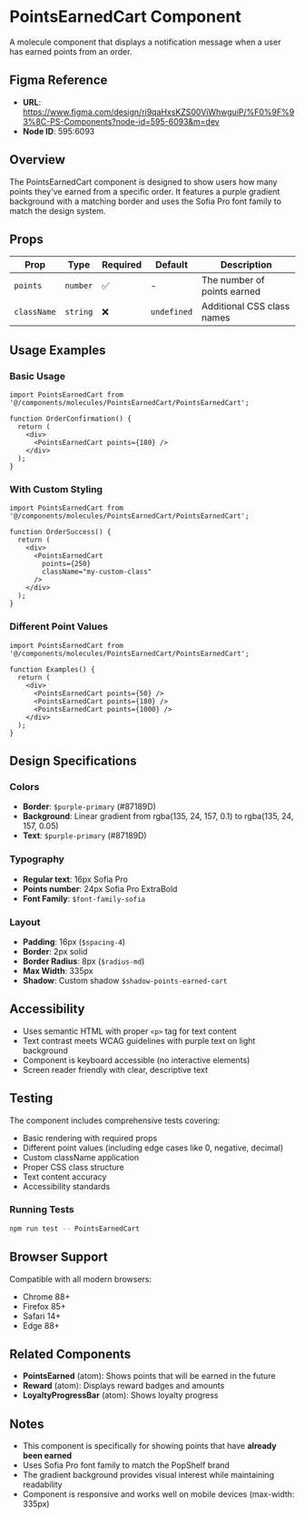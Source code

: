 # PointsEarnedCart Component

A molecule component that displays a notification message when a user has earned points from an order.

## Figma Reference
- **URL**: https://www.figma.com/design/ri9qaHxsKZS00ViWhwguiP/%F0%9F%93%8C-PS-Components?node-id=595-6093&m=dev
- **Node ID**: 595:6093

## Overview

The PointsEarnedCart component is designed to show users how many points they've earned from a specific order. It features a purple gradient background with a matching border and uses the Sofia Pro font family to match the design system.

## Props

| Prop | Type | Required | Default | Description |
|------|------|----------|---------|-------------|
| `points` | `number` | ✅ | - | The number of points earned |
| `className` | `string` | ❌ | `undefined` | Additional CSS class names |

## Usage Examples

### Basic Usage
```tsx
import PointsEarnedCart from '@/components/molecules/PointsEarnedCart/PointsEarnedCart';

function OrderConfirmation() {
  return (
    <div>
      <PointsEarnedCart points={180} />
    </div>
  );
}
```

### With Custom Styling
```tsx
import PointsEarnedCart from '@/components/molecules/PointsEarnedCart/PointsEarnedCart';

function OrderSuccess() {
  return (
    <div>
      <PointsEarnedCart 
        points={250} 
        className="my-custom-class" 
      />
    </div>
  );
}
```

### Different Point Values
```tsx
import PointsEarnedCart from '@/components/molecules/PointsEarnedCart/PointsEarnedCart';

function Examples() {
  return (
    <div>
      <PointsEarnedCart points={50} />
      <PointsEarnedCart points={180} />
      <PointsEarnedCart points={1000} />
    </div>
  );
}
```

## Design Specifications

### Colors
- **Border**: `$purple-primary` (#87189D)
- **Background**: Linear gradient from rgba(135, 24, 157, 0.1) to rgba(135, 24, 157, 0.05)
- **Text**: `$purple-primary` (#87189D)

### Typography
- **Regular text**: 16px Sofia Pro
- **Points number**: 24px Sofia Pro ExtraBold
- **Font Family**: `$font-family-sofia`

### Layout
- **Padding**: 16px (`$spacing-4`)
- **Border**: 2px solid
- **Border Radius**: 8px (`$radius-md`)
- **Max Width**: 335px
- **Shadow**: Custom shadow `$shadow-points-earned-cart`

## Accessibility

- Uses semantic HTML with proper `<p>` tag for text content
- Text contrast meets WCAG guidelines with purple text on light background
- Component is keyboard accessible (no interactive elements)
- Screen reader friendly with clear, descriptive text

## Testing

The component includes comprehensive tests covering:
- Basic rendering with required props
- Different point values (including edge cases like 0, negative, decimal)
- Custom className application
- Proper CSS class structure
- Text content accuracy
- Accessibility standards

### Running Tests
```bash
npm run test -- PointsEarnedCart
```

## Browser Support

Compatible with all modern browsers:
- Chrome 88+
- Firefox 85+
- Safari 14+
- Edge 88+

## Related Components

- **PointsEarned** (atom): Shows points that will be earned in the future
- **Reward** (atom): Displays reward badges and amounts
- **LoyaltyProgressBar** (atom): Shows loyalty progress

## Notes

- This component is specifically for showing points that have **already been earned**
- Uses Sofia Pro font family to match the PopShelf brand
- The gradient background provides visual interest while maintaining readability
- Component is responsive and works well on mobile devices (max-width: 335px)
